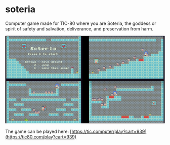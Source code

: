 # soteria
Computer game made for TIC-80 where you are Soteria, the goddess or spirit of safety and salvation, deliverance, and preservation from harm.

![Cat](https://github.com/JustGlowing/soteria/blob/master/misc/image.png?raw=true)

The game can be played here: [https://tic.computer/play?cart=939](https://tic80.com/play?cart=939)
